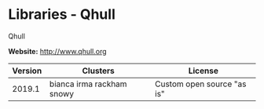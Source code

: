 # Libraries - Qhull

Qhull



**Website:** <http://www.qhull.org>

| Version | Clusters | License |
| ------- | -------- | ------- |
| 2019.1 | bianca irma rackham snowy | Custom open source "as is" |

